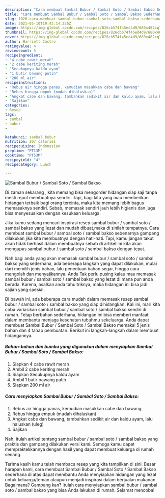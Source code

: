 ```yaml
---
description: "Cara membuat Sambal Bubur / Sambal Soto / Sambal Bakso Sederhana Untuk Jualan"
title: "Cara membuat Sambal Bubur / Sambal Soto / Sambal Bakso Sederhana Untuk Jualan"
slug: 1026-cara-membuat-sambal-bubur-sambal-soto-sambal-bakso-sederhana-untuk-jualan
date: 2021-05-10T19:42:14.226Z
image: https://img-global.cpcdn.com/recipes/826cb574f45ed4d9/680x482cq70/sambal-bubur-sambal-soto-sambal-bakso-foto-resep-utama.jpg
thumbnail: https://img-global.cpcdn.com/recipes/826cb574f45ed4d9/680x482cq70/sambal-bubur-sambal-soto-sambal-bakso-foto-resep-utama.jpg
cover: https://img-global.cpcdn.com/recipes/826cb574f45ed4d9/680x482cq70/sambal-bubur-sambal-soto-sambal-bakso-foto-resep-utama.jpg
author: Harriett Castro
ratingvalue: 4
reviewcount: 5
recipeingredient:
- "4 cabe rawit merah"
- "2 cabe keriting merah"
- "Secukupnya kaldu ayam"
- "1 butir bawang putih"
- "200 ml air"
recipeinstructions:
- "Rebus air hingga panas, kemudian masukkan cabe dan bawang"
- "Rebus hingga empuk (mudah dihaluskan)"
- "Angkat cabe dan bawang, tambahkan sedikit air dan kaldu ayam, lalu haluskan (uleg)"
- "Sajikan"
categories:
- Resep
tags:
- sambal
- bubur
- 

katakunci: sambal bubur  
nutrition: 207 calories
recipecuisine: Indonesian
preptime: "PT13M"
cooktime: "PT53M"
recipeyield: "4"
recipecategory: Lunch

---
```



![Sambal Bubur / Sambal Soto / Sambal Bakso](https://img-global.cpcdn.com/recipes/826cb574f45ed4d9/680x482cq70/sambal-bubur-sambal-soto-sambal-bakso-foto-resep-utama.jpg)

Di zaman  sekarang , kita memang bisa mengorder hidangan siap saji tanpa mesti repot membuatnya sendiri. Tapi, bagi kita yang mau memberikan hidangan terbaik bagi orang tercinta, maka kita memang lebih bagus memasaknya sendiri. Sebab, memasak sendiri jauh lebih higienis dan juga bisa menyesuaikan dengan kesukaan keluarga.

Jika kamu sedang mencari inspirasi resep sambal bubur / sambal soto / sambal bakso yang lezat dan mudah dibuat,maka di sinilah tempatnya. Cara membuat sambal bubur / sambal soto / sambal bakso  sebenarnya gampang dilakukan jika kita membuatnya dengan hati-hati. Tapi, kamu jangan takut akan tidak berhasil dalam membuatnya 
sebab di artikel ini kita akan mengupas sambal bubur / sambal soto / sambal bakso dengan tepat.  



Nah bagi anda yang akan memasak sambal bubur / sambal soto / sambal bakso yang sederhana, ada beberapa langkah yang dapat dilakukan, mulai dari memilih jenis bahan, lalu penentuan bahan segar, hingga cara mengolah dan menyajikannya. Anda Tak perlu pusing kalau mau memasak sambal bubur / sambal soto / sambal bakso yang lezat di mana pun anda berada. Karena, asalkan anda  tahu triknya, maka hidangan ini bisa jadi sajian yang spesial.

Di bawah ini, ada beberapa cara mudah dalam memasak resep sambal bubur / sambal soto / sambal bakso yang siap dihidangkan. Kali ini, mari kita coba variasikan sambal bubur / sambal soto / sambal bakso sendiri di rumah. Tetap berbahan sederhana, hidangan ini bisa memberi manfaat dalam membantu menjaga kesehatan tubuhmu sekeluarga. Anda dapat membuat Sambal Bubur / Sambal Soto / Sambal Bakso memakai 5 jenis bahan dan 4 tahap pembuatan. Berikut ini langkah-langkah dalam membuat hidangannya.

<!--inarticleads1-->

##### Bahan-bahan dan bumbu yang digunakan dalam menyiapkan Sambal Bubur / Sambal Soto / Sambal Bakso:

1. Siapkan 4 cabe rawit merah
1. Ambil 2 cabe keriting merah
1. Siapkan Secukupnya kaldu ayam
1. Ambil 1 butir bawang putih
1. Siapkan 200 ml air




<!--inarticleads2-->

##### Cara menyiapkan Sambal Bubur / Sambal Soto / Sambal Bakso:

1. Rebus air hingga panas, kemudian masukkan cabe dan bawang
1. Rebus hingga empuk (mudah dihaluskan)
1. Angkat cabe dan bawang, tambahkan sedikit air dan kaldu ayam, lalu haluskan (uleg)
1. Sajikan




Nah, itulah artikel tentang  sambal bubur / sambal soto / sambal bakso  yang praktis dan gampang dilakukan versi kami. Semoga kamu dapat mempraktekkannya dengan hasil yang dapat membuat keluarga di rumah senang. 

Terima kasih kamu telah membaca resep yang kita tampilkan di sini. Besar harapan kami, cara membuat  Sambal Bubur / Sambal Soto / Sambal Bakso sederhana di atas dapat membantu Anda menyiapkan hidangan yang lezat untuk keluarga/teman ataupun menjadi inspirasi dalam berjualan makanan. Bagaimana? Gampang kan? Itulah cara menyiapkan sambal bubur / sambal soto / sambal bakso yang bisa Anda lakukan di rumah. Selamat mencoba!


